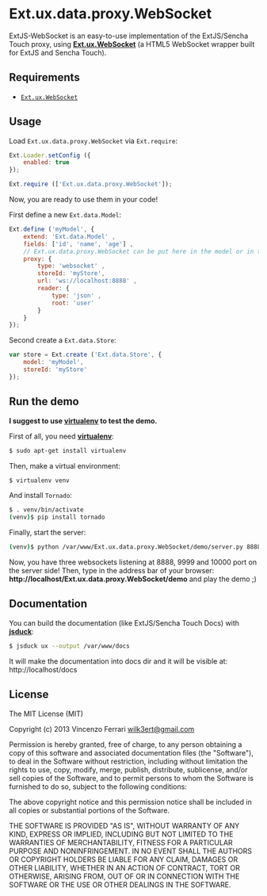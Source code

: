 # Ext.ux.data.proxy.WebSocket

ExtJS-WebSocket is an easy-to-use implementation of the ExtJS/Sencha Touch proxy, using [**Ext.ux.WebSocket**](https://github.com/wilk/ExtJS-WebSocket) (a HTML5 WebSocket wrapper built for ExtJS and Sencha Touch).

## Requirements
  * [`Ext.ux.WebSocket`](https://github.com/wilk/ExtJS-WebSocket)

## Usage
Load `Ext.ux.data.proxy.WebSocket` via `Ext.require`:

```javascript
Ext.Loader.setConfig ({
	enabled: true
});

Ext.require (['Ext.ux.data.proxy.WebSocket']);
```

Now, you are ready to use them in your code!

First define a new `Ext.data.Model`:

```javascript
Ext.define ('myModel', {
	extend: 'Ext.data.Model' ,
	fields: ['id', 'name', 'age'] ,
	// Ext.ux.data.proxy.WebSocket can be put here in the model or in the store
	proxy: {
		type: 'websocket' ,
		storeId: 'myStore',
		url: 'ws://localhost:8888' ,
		reader: {
			type: 'json' ,
			root: 'user'
		}
	}
});
```

Second create a `Ext.data.Store`:

```javascript
var store = Ext.create ('Ext.data.Store', {
	model: 'myModel',
	storeId: 'myStore'
});
```

## Run the demo
**I suggest to use [**virtualenv**](http://www.virtualenv.org) to test the demo.**

First of all, you need [**virtualenv**](http://www.virtualenv.org):

```bash
$ sudo apt-get install virtualenv
```

Then, make a virtual environment:

```bash
$ virtualenv venv
```

And install `Tornado`:

```bash
$ . venv/bin/activate
(venv)$ pip install tornado
```

Finally, start the server:

```bash
(venv)$ python /var/www/Ext.ux.data.proxy.WebSocket/demo/server.py 8888 9999 10000
```

Now, you have three websockets listening at 8888, 9999 and 10000 port on the server side!
Then, type in the address bar of your browser: **http://localhost/Ext.ux.data.proxy.WebSocket/demo** and play the demo ;)

## Documentation
You can build the documentation (like ExtJS/Sencha Touch Docs) with [**jsduck**](https://github.com/senchalabs/jsduck):

```bash
$ jsduck ux --output /var/www/docs
```

It will make the documentation into docs dir and it will be visible at: http://localhost/docs

## License
The MIT License (MIT)

Copyright (c) 2013 Vincenzo Ferrari <wilk3ert@gmail.com>

Permission is hereby granted, free of charge, to any person obtaining a copy of this software and associated documentation files (the "Software"), to deal in the Software without restriction, including without limitation the rights to use, copy, modify, merge, publish, distribute, sublicense, and/or sell copies of the Software, and to permit persons to whom the Software is furnished to do so, subject to the following conditions:

The above copyright notice and this permission notice shall be included in all copies or substantial portions of the Software.

THE SOFTWARE IS PROVIDED "AS IS", WITHOUT WARRANTY OF ANY KIND, EXPRESS OR IMPLIED, INCLUDING BUT NOT LIMITED TO THE WARRANTIES OF MERCHANTABILITY, FITNESS FOR A PARTICULAR PURPOSE AND NONINFRINGEMENT. IN NO EVENT SHALL THE AUTHORS OR COPYRIGHT HOLDERS BE LIABLE FOR ANY CLAIM, DAMAGES OR OTHER LIABILITY, WHETHER IN AN ACTION OF CONTRACT, TORT OR OTHERWISE, ARISING FROM, OUT OF OR IN CONNECTION WITH THE SOFTWARE OR THE USE OR OTHER DEALINGS IN THE SOFTWARE.
